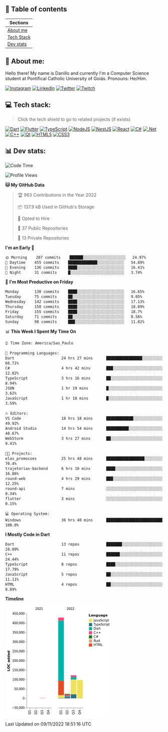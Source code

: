## 📃 Table of contents

|Sections|
|-|
|[About me](#about-me)|
|[Tech Stack](#tech-stack)|
|[Dev stats](#dev-stats)|

<a name="about-me"/>

## 🌈 About me:
Hello there! My name is Danillo and currently I'm a Computer Science student at Pontifical Catholic University of Goiás. Pronouns: He/Him.

[![Instagram](https://img.shields.io/badge/Instagram-%23E4405F.svg?logo=Instagram&logoColor=white)](https://instagram.com/danilloilggner)
[![LinkedIn](https://img.shields.io/badge/LinkedIn-%230077B5.svg?logo=linkedin&logoColor=white)](https://linkedin.com/in/danilloism)
[![Twitter](https://img.shields.io/badge/Twitter-%231DA1F2.svg?logo=Twitter&logoColor=white)](https://twitter.com/danilloism)
[![Twitch](https://img.shields.io/badge/Twitch-%239146FF.svg?logo=Twitch&logoColor=white)](https://twitch.tv/danilloism) 

<a name="tech-stack"/>

## 💻 Tech stack:
> Click the tech shield to go to related projects (if exists)

[![Dart](https://img.shields.io/badge/dart-%230175C2.svg?style=for-the-badge&logo=dart&logoColor=white)](https://github.com/danilloism/danilloism/blob/main/Flutter.md) [![Flutter](https://img.shields.io/badge/Flutter-%2302569B.svg?style=for-the-badge&logo=Flutter&logoColor=white)](https://github.com/danilloism/danilloism/blob/main/Flutter.md) [![TypeScript](https://img.shields.io/badge/typescript-%23007ACC.svg?style=for-the-badge&logo=typescript&logoColor=white)](https://github.com/danilloism/danilloism/blob/main/Typescript.md) [![NodeJS](https://img.shields.io/badge/node.js-6DA55F?style=for-the-badge&logo=node.js&logoColor=white)](https://github.com/danilloism/danilloism/blob/main/Node.js.md) [![NestJS](https://img.shields.io/badge/nestjs-%23E0234E.svg?style=for-the-badge&logo=nestjs&logoColor=white)](https://github.com/danilloism/danilloism/blob/main/Nest.js.md) [![React](https://img.shields.io/badge/react-%2320232a.svg?style=for-the-badge&logo=react&logoColor=%2361DAFB)](https://github.com/danilloism/danilloism/blob/main/React.md) [![C#](https://img.shields.io/badge/c%23-%23239120.svg?style=for-the-badge&logo=c-sharp&logoColor=white)](#) [![.Net](https://img.shields.io/badge/.NET-5C2D91?style=for-the-badge&logo=.net&logoColor=white)](#) [![C++](https://img.shields.io/badge/c++-%2300599C.svg?style=for-the-badge&logo=c%2B%2B&logoColor=white)](https://github.com/danilloism/danilloism/blob/main/C%2B%2B.md) [![Qt](https://img.shields.io/badge/Qt-%23217346.svg?style=for-the-badge&logo=Qt&logoColor=white)](https://github.com/danilloism/danilloism/blob/main/C%2B%2B.md) [![HTML5](https://img.shields.io/badge/html5-%23E34F26.svg?style=for-the-badge&logo=html5&logoColor=white)](https://github.com/danilloism/danilloism/blob/main/Html.md) [![CSS3](https://img.shields.io/badge/css3-%231572B6.svg?style=for-the-badge&logo=css3&logoColor=white)](https://github.com/danilloism/danilloism/blob/main/Css.md)
<!---
- 🌱 Currently learning:

![Vue.js](https://img.shields.io/badge/vuejs-%2335495e.svg?style=for-the-badge&logo=vuedotjs&logoColor=%234FC08D) ![Angular](https://img.shields.io/badge/angular-%23DD0031.svg?style=for-the-badge&logo=angular&logoColor=white)
--->

<a name="dev-stats"/>

## 📊 Dev stats:
<!---
[![](https://github-readme-stats.vercel.app/api?username=danilloism&theme=radical&hide_border=false&include_all_commits=false&count_private=false)](#)<br>
[![](https://github-readme-streak-stats.herokuapp.com/?user=danilloism&theme=radical&hide_border=false)](#)<br>
[![](https://github-readme-stats.vercel.app/api/top-langs/?username=danilloism&theme=radical&hide_border=false&include_all_commits=false&count_private=false&layout=compact)](#)<br>
--->
<!--START_SECTION:waka-->
![Code Time](http://img.shields.io/badge/Code%20Time-775%20hrs%2049%20mins-blue)

![Profile Views](http://img.shields.io/badge/Profile%20Views-0-blue)

**🐱 My GitHub Data** 

> 🏆 963 Contributions in the Year 2022
 > 
> 📦 137.9 kB Used in GitHub's Storage 
 > 
> 💼 Opted to Hire
 > 
> 📜 37 Public Repositories 
 > 
> 🔑 13 Private Repositories  
 > 
**I'm an Early 🐤** 

```text
🌞 Morning    207 commits    ██████░░░░░░░░░░░░░░░░░░░   24.97% 
🌆 Daytime    455 commits    █████████████░░░░░░░░░░░░   54.89% 
🌃 Evening    136 commits    ████░░░░░░░░░░░░░░░░░░░░░   16.41% 
🌙 Night      31 commits     █░░░░░░░░░░░░░░░░░░░░░░░░   3.74%

```
📅 **I'm Most Productive on Friday** 

```text
Monday       138 commits    ████░░░░░░░░░░░░░░░░░░░░░   16.65% 
Tuesday      75 commits     ██░░░░░░░░░░░░░░░░░░░░░░░   9.05% 
Wednesday    142 commits    ████░░░░░░░░░░░░░░░░░░░░░   17.13% 
Thursday     150 commits    ████░░░░░░░░░░░░░░░░░░░░░   18.09% 
Friday       155 commits    ████░░░░░░░░░░░░░░░░░░░░░   18.7% 
Saturday     71 commits     ██░░░░░░░░░░░░░░░░░░░░░░░   8.56% 
Sunday       98 commits     ███░░░░░░░░░░░░░░░░░░░░░░   11.82%

```


📊 **This Week I Spent My Time On** 

```text
⌚︎ Time Zone: America/Sao_Paulo

💬 Programming Languages: 
Dart                     24 hrs 27 mins      ████████████████░░░░░░░░░   66.71% 
C#                       4 hrs 42 mins       ███░░░░░░░░░░░░░░░░░░░░░░   12.82% 
TypeScript               3 hrs 16 mins       ██░░░░░░░░░░░░░░░░░░░░░░░   8.94% 
JSON                     1 hr 19 mins        █░░░░░░░░░░░░░░░░░░░░░░░░   3.62% 
JavaScript               1 hr 18 mins        █░░░░░░░░░░░░░░░░░░░░░░░░   3.59%

🔥 Editors: 
VS Code                  18 hrs 18 mins      ████████████░░░░░░░░░░░░░   49.92% 
Android Studio           14 hrs 54 mins      ██████████░░░░░░░░░░░░░░░   40.67% 
WebStorm                 3 hrs 27 mins       ██░░░░░░░░░░░░░░░░░░░░░░░   9.41%

🐱‍💻 Projects: 
elas_promocoes           25 hrs 48 mins      █████████████████░░░░░░░░   70.4% 
trajetorias-backend      6 hrs 10 mins       ████░░░░░░░░░░░░░░░░░░░░░   16.86% 
round-web                4 hrs 29 mins       ███░░░░░░░░░░░░░░░░░░░░░░   12.25% 
round-api                7 mins              ░░░░░░░░░░░░░░░░░░░░░░░░░   0.34% 
flutter                  3 mins              ░░░░░░░░░░░░░░░░░░░░░░░░░   0.15%

💻 Operating System: 
Windows                  36 hrs 40 mins      █████████████████████████   100.0%

```

**I Mostly Code in Dart** 

```text
Dart                     13 repos            ███████░░░░░░░░░░░░░░░░░░   28.89% 
C++                      11 repos            ██████░░░░░░░░░░░░░░░░░░░   24.44% 
TypeScript               8 repos             ████░░░░░░░░░░░░░░░░░░░░░   17.78% 
JavaScript               5 repos             ██░░░░░░░░░░░░░░░░░░░░░░░   11.11% 
HTML                     4 repos             ██░░░░░░░░░░░░░░░░░░░░░░░   8.89%

```


**Timeline**

![Chart not found](https://raw.githubusercontent.com/danilloism/danilloism/main/charts/bar_graph.png) 


 Last Updated on 09/11/2022 18:51:16 UTC
<!--END_SECTION:waka-->

